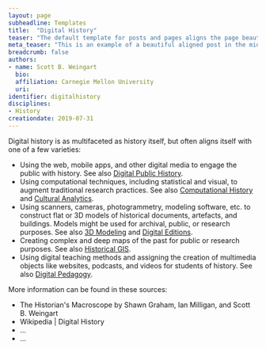 ```yaml
---
layout: page
subheadline: Templates
title:  "Digital History"
teaser: "The default template for posts and pages aligns the page beautifully in the middle. <strong>But</strong> you can customize posts/pages easily via switches in the front matter to <em>get a sidebar</em> and/or to <em>turn off meta-information</em> at the end of the page like categories, tags and dates."
meta_teaser: "This is an example of a beautiful aligned post in the middle. There is no sidebar to distract the reader. The difference to the Page-Template is, that you find meta-information at the bottom of the post."
breadcrumb: false
authors: 
- name: Scott B. Weingart
  bio:
  affiliation: Carnegie Mellon University
  uri:
identifier: digitalhistory
disciplines: 
- History
creationdate: 2019-07-31
---
```

Digital history is as multifaceted as history itself, but often aligns itself with one of a few varieties:

 - Using the web, mobile apps, and other digital media to engage the public with history. See also [Digital Public History](#DigitalPublicHistory).
 - Using computational techniques, including statistical and visual, to augment traditional research practices. See also [Computational History](#ComputationalHistory) and [Cultural Analytics](#CulturalAnalytics).
 - Using scanners, cameras, photogrammetry, modeling software, etc. to construct flat or 3D models of historical documents, artefacts, and buildings. Models might be used for archival, public, or research purposes. See also [3D Modeling](#3DModeling) and [Digital Editions](#DigitalEditions).
 - Creating complex and deep maps of the past for public or research purposes. See also [Historical GIS](#HistoricalGIS).
 - Using digital teaching methods and assigning the creation of multimedia objects like websites, podcasts, and videos for students of history. See also [Digital Pedagogy](#DigitalPedagogy).

More information can be found in these sources:

 - The Historian's Macroscope by Shawn Graham, Ian Milligan, and Scott B. Weingart
 - Wikipedia | Digital History
 - ...
 - ...


